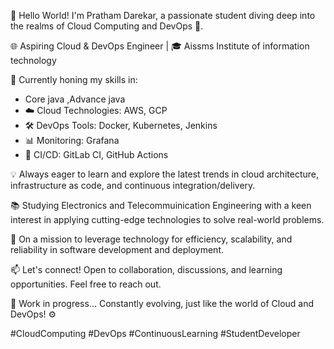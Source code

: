 👋 Hello World! I'm Pratham Darekar, a passionate student diving deep into the realms of Cloud Computing and DevOps 🚀.

🌐 Aspiring Cloud & DevOps Engineer | 🎓 Aissms Institute of information technology 

🔧 Currently honing my skills in:
   - Core java ,Advance java
   - ☁️ Cloud Technologies: AWS, GCP
   - 🛠️ DevOps Tools: Docker, Kubernetes, Jenkins
   - 📊 Monitoring: Grafana
   - 🚀 CI/CD: GitLab CI, GitHub Actions

💡 Always eager to learn and explore the latest trends in cloud architecture, infrastructure as code, and continuous integration/delivery.

📚 Studying Electronics and Telecommuinication Engineering with a keen interest in applying cutting-edge technologies to solve real-world problems.

🌱 On a mission to leverage technology for efficiency, scalability, and reliability in software development and deployment.

📫 Let's connect! Open to collaboration, discussions, and learning opportunities. Feel free to reach out.

🚧 Work in progress... Constantly evolving, just like the world of Cloud and DevOps! ⚙️

#CloudComputing #DevOps #ContinuousLearning #StudentDeveloper
